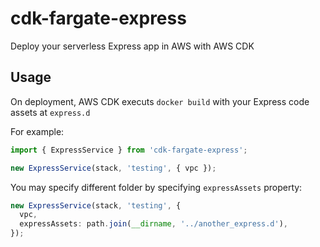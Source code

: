 # cdk-fargate-express

Deploy your serverless Express app in AWS with AWS CDK

## Usage

On deployment, AWS CDK executs `docker build` with your Express code assets at `express.d`

For example:

```ts
import { ExpressService } from 'cdk-fargate-express';

new ExpressService(stack, 'testing', { vpc });
```

You may specify different folder by specifying `expressAssets` property:

```ts
new ExpressService(stack, 'testing', {
  vpc,
  expressAssets: path.join(__dirname, '../another_express.d'),
});
```

